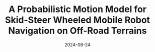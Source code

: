 ---
title: "A Probabilistic Motion Model for Skid-Steer Wheeled Mobile Robot Navigation on Off-Road Terrains"
image: /images/publications/ananya_icra.gif
collection: publications
category: conferences
permalink: /publication/2024-09-01-ananya-RAL
# excerpt: 
video: 'https://www.youtube.com/watch?v=_rVy2aBp42c'
date: 2024-08-24
venue: 'IEEE Conference on Robotics and Automation'
paperurl: 'https://arxiv.org/pdf/2402.18065'
citation: 'Ananya Trivedi, Mark Zolotas, Adeeb Abbas, <b>Sarvesh Prajapati</b>, Salah Bazzi, Taşkin Padır'
code: 'https://github.com/RIVeR-Lab/multiterrain-gp-model'
# slidesurl: 'ab'
---